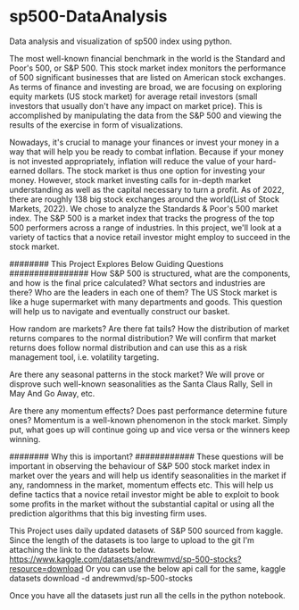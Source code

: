 # sp500-DataAnalysis
Data analysis and visualization of sp500 index using python.

The most well-known financial benchmark in the world is the Standard and Poor's 500, or S&P 500. This stock market index monitors the performance of 500 significant businesses that are listed on American stock exchanges. As terms of finance and investing are broad, we are focusing on exploring equity markets (US stock market) for average retail investors (small investors that usually don't have any impact on market price). This is accomplished by manipulating the data from the S&P 500 and viewing the results of the exercise in form of visualizations.

Nowadays, it's crucial to manage your finances or invest your money in a way that will help you be ready to combat inflation. Because if your money is not invested appropriately, inflation will reduce the value of your hard-earned dollars. The stock market is thus one option for investing your money. However, stock market investing calls for in-depth market understanding as well as the capital necessary to turn a profit. As of 2022, there are roughly 138 big stock exchanges around the world(List of Stock Markets, 2022). We chose to analyze the Standards & Poor's 500 market index. The S&P 500 is a market index that tracks the progress of the top 500 performers across a range of industries. In this project, we'll look at a variety of tactics that a novice retail investor might employ to succeed in the stock market.


######## This Project Explores Below Guiding Questions ################
How S&P 500 is structured, what are the components, and how is the final price calculated? What sectors and industries are there? Who are the leaders in each one of them?
The US Stock market is like a huge supermarket with many departments and goods. This question will help us to navigate and eventually construct our basket.

How random are markets? Are there fat tails? How the distribution of market returns compares to the normal distribution?
We will confirm that market returns does follow normal distribution and can use this as a risk management tool, i.e. volatility targeting.

Are there any seasonal patterns in the stock market?
We will prove or disprove such well-known seasonalities as the Santa Claus Rally, Sell in May And Go Away, etc.

Are there any momentum effects? Does past performance determine future ones?
Momentum is a well-known phenomenon in the stock market. Simply put, what goes up will continue going up and vice versa or the winners keep winning.

######## Why this is important? ############
These questions will be important in observing the behaviour of S&P 500 stock market index in market over the years and will help us identify seasonalities in the market if any, randomness in the market, momentum effects etc.
This will help us define tactics that a novice retail investor might be able to exploit to book some profits in the market without the substantial capital or using all the prediction algorithms that this big investing firm uses.


This Project uses daily updated datasets of S&P 500 sourced from kaggle. Since the length of the datasets is too large to upload to the git I'm attaching the link to the datasets below. 
https://www.kaggle.com/datasets/andrewmvd/sp-500-stocks?resource=download
Or you can use the below api call for the same,
kaggle datasets download -d andrewmvd/sp-500-stocks

Once you have all the datasets just run all the cells in the python notebook.
